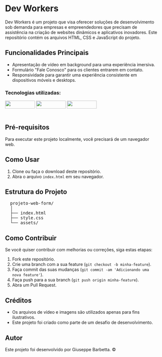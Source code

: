<h1>Dev Workers</h1>

<p>Dev Workers é um projeto que visa oferecer soluções de desenvolvimento sob demanda para empresas e empreendedores que precisam de assistência na criação de websites dinâmicos e aplicativos inovadores. Este repositório contém os arquivos HTML, CSS e JavaScript do projeto.</p>

<h2>Funcionalidades Principais</h2>

<ul>
  <li>Apresentação de vídeo em background para uma experiência imersiva.</li>
  <li>Formulário "Fale Conosco" para os clientes entrarem em contato.</li>
  <li>Responsividade para garantir uma experiência consistente em dispositivos móveis e desktops.</li>
</ul>

<h3>Tecnologias utilizadas:</h3>

  <div display:block>
  <img src="https://img.shields.io/badge/HTML5-E34F26?style=for-the-badge&logo=html5&logoColor=white" width="98px" height="26px"> 
  <img src="https://img.shields.io/badge/CSS3-1572B6?style=for-the-badge&logo=css3&logoColor=white" width="98px" height="26px">
  <img src="https://img.shields.io/badge/JavaScript-F7DF1E?style=for-the-badge&logo=javascript&logoColor=black" width="98px" height="26px">
  </div><br>

<h2>Pré-requisitos</h2>

<p>Para executar este projeto localmente, você precisará de um navegador web.</p>

<h2>Como Usar</h2>

<ol>
  <li>Clone ou faça o download deste repositório.</li>
  <li>Abra o arquivo <code>index.html</code> em seu navegador.</li>
</ol>

<h2>Estrutura do Projeto</h2>

<pre>
  projeto-web-form/
  │
  ├── index.html
  ├── style.css
  └── assets/
</pre>

<h2>Como Contribuir</h2>

<p>Se você quiser contribuir com melhorias ou correções, siga estas etapas:</p>

<ol>
  <li>Fork este repositório.</li>
  <li>Crie uma branch com a sua feature (<code>git checkout -b minha-feature</code>).</li>
  <li>Faça commit das suas mudanças (<code>git commit -am 'Adicionando uma nova feature'</code>).</li>
  <li>Faça push para a sua branch (<code>git push origin minha-feature</code>).</li>
  <li>Abra um Pull Request.</li>
</ol>

<h2>Créditos</h2>

<ul>
  <li>Os arquivos de vídeo e imagens são utilizados apenas para fins ilustrativos.</li>
  <li>Este projeto foi criado como parte de um desafio de desenvolvimento.</li>
</ul>

<h2>Autor</h2>

<p>Este projeto foi desenvolvido por Giuseppe Barbetta. ©</p>
